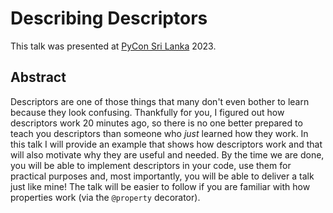 # Describing Descriptors

This talk was presented at [PyCon Sri Lanka](https://pycon.lk) 2023.

## Abstract

Descriptors are one of those things that many don't even bother to learn because they look confusing.
Thankfully for you, I figured out how descriptors work 20 minutes ago, so there is no one better prepared to teach you descriptors than someone who _just_ learned how they work.
In this talk I will provide an example that shows how descriptors work and that will also motivate why they are useful and needed.
By the time we are done, you will be able to implement descriptors in your code, use them for practical purposes and, most importantly, you will be able to deliver a talk just like mine!
The talk will be easier to follow if you are familiar with how properties work (via the `@property` decorator).
